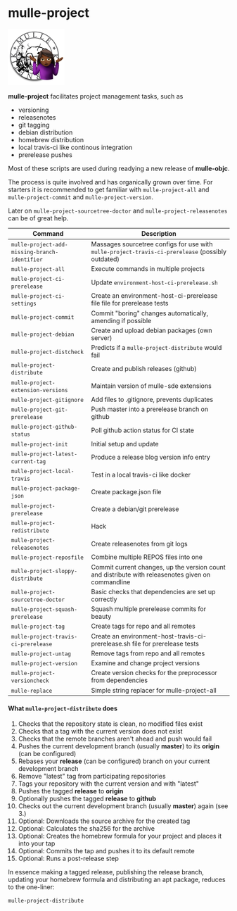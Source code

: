 # mulle-project

![mulle-project logo](mulle-project-128x128.png)

**mulle-project** facilitates project management tasks, such as

* versioning
* releasenotes
* git tagging
* debian distribution
* homebrew distribution
* local travis-ci like continous integration
* prerelease pushes

Most of these scripts are used during readying a new release of **mulle-objc**.

The process is quite involved and has organically grown over time. For starters
it is recommended to get familiar with `mulle-project-all` and `mulle-project-commit` and `mulle-project-version`.

Later on `mulle-project-sourcetree-doctor` and
`mulle-project-releasenotes` can be of great help.



Command                            | Description
-----------------------------------|-----------------------
`mulle-project-add-missing-branch-identifier` | Massages sourcetree configs for use with `mulle-project-travis-ci-prerelease` (possibly outdated)
`mulle-project-all`                | Execute commands in multiple projects
`mulle-project-ci-prerelease`      | Update `environment-host-ci-prerelease.sh`
`mulle-project-ci-settings`        | Create an environment-host-ci-prerelease file file for prerelease tests
`mulle-project-commit`             | Commit "boring" changes automatically, amending if possible
`mulle-project-debian`             | Create and upload debian packages (own server)
`mulle-project-distcheck`          | Predicts if a `mulle-project-distribute` would fail
`mulle-project-distribute`         | Create and publish releases (github)
`mulle-project-extension-versions` | Maintain version of mulle-sde extensions
`mulle-project-gitignore`          | Add files to .gitignore, prevents duplicates
`mulle-project-git-prerelease`     | Push master into a prerelease branch on github
`mulle-project-github-status`      | Poll github action status for CI state
`mulle-project-init`               | Initial setup and update
`mulle-project-latest-current-tag` | Produce a release blog version info entry
`mulle-project-local-travis`       | Test in a local travis-ci like docker
`mulle-project-package-json`       | Create package.json file
`mulle-project-prerelease`         | Create a debian/git prerelease
`mulle-project-redistribute`       | Hack
`mulle-project-releasenotes`       | Create releasenotes from git logs
`mulle-project-reposfile`          | Combine multiple REPOS files into one
`mulle-project-sloppy-distribute`  | Commit current changes, up the version count and distribute with releasenotes given on commandline
`mulle-project-sourcetree-doctor`  | Basic checks that dependencies are set up correctly
`mulle-project-squash-prerelease`  | Squash multiple prerelease commits for beauty
`mulle-project-tag`                | Create tags for repo and all remotes
`mulle-project-travis-ci-prerelease` | Create an environment-host-travis-ci-prerelease.sh file for prerelease tests
`mulle-project-untag`              | Remove tags from repo and all remotes
`mulle-project-version`            | Examine and change project versions
`mulle-project-versioncheck`       | Create version checks for the preprocessor from dependencies
`mulle-replace`                    | Simple string replacer for mulle-project-all


#### What `mulle-project-distribute` does

1. Checks that the repository state is clean, no modified files exist
2. Checks that a tag with the current version does not exist
3. Checks that the remote branches aren't ahead and push would fail
4. Pushes the current development branch (usually **master**) to its **origin** (can be configured)
5. Rebases your **release** (can be configured) branch on your current development branch
6. Remove "latest" tag from participating repositories
7. Tags your repository with the current version and with "latest"
8. Pushes the tagged **release** to **origin**
9. Optionally pushes the tagged **release** to **github**
10. Checks out the current development branch (usually **master**) again (see 3.)
11. Optional: Downloads the source archive for the created tag
12. Optional: Calculates the sha256 for the archive
13. Optional: Creates the homebrew formula for your project and places it into your tap
14. Optional: Commits the tap and pushes it to its default remote
15. Optional: Runs a post-release step

In essence making a tagged release, publishing the release branch,
updating your homebrew formula and distributing an apt package, reduces to the
one-liner:

```
mulle-project-distribute
```


